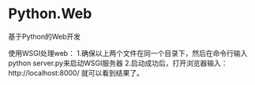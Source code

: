 # Python.Web
基于Python的Web开发


使用WSGI处理web：
1.确保以上两个文件在同一个目录下，然后在命令行输入python server.py来启动WSGI服务器
2.启动成功后，打开浏览器输入：http://localhost:8000/  就可以看到结果了。

